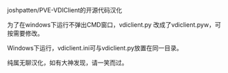 joshpatten/PVE-VDIClient的开源代码汉化

为了在windows下运行不弹出CMD窗口，vdiclient.py 改成了vdiclient.pyw，可按需要修改。

Windows下运行，vdiclient.ini可与vdiclient.py放置在同一目录。

纯属无聊汉化，如有大神发现，请一笑而过。
